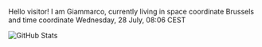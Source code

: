 Hello visitor! I am Giammarco, currently living in space coordinate Brussels and time coordinate Wednesday, 28 July, 08:06 CEST

![GitHub Stats](https://github-readme-stats.vercel.app/api?username=grcasanova)
